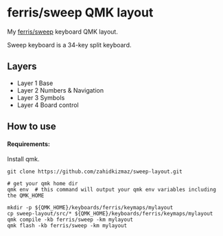 # ferris/sweep QMK layout

My [ferris/sweep](https://github.com/davidphilipbarr/sweep) keyboard QMK layout.

Sweep keyboard is a 34-key split keyboard.

## Layers

- Layer 1 Base
- Layer 2 Numbers & Navigation
- Layer 3 Symbols
- Layer 4 Board control

## How to use

#### Requirements:

Install qmk.

```
git clone https://github.com/zahidkizmaz/sweep-layout.git

# get your qmk home dir
qmk env  # this command will output your qmk env variables including the QMK_HOME

mkdir -p ${QMK_HOME}/keyboards/ferris/keymaps/mylayout
cp sweep-layout/src/* ${QMK_HOME}/keyboards/ferris/keymaps/mylayout
qmk compile -kb ferris/sweep -km mylayout
qmk flash -kb ferris/sweep -km mylayout
```
